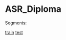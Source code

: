 # ASR_Diploma

Segments:

[train](https://drive.google.com/file/d/1Y4a_VGN6Z88kqjVTtLHbrBVQ0olVEl8E/view?usp=sharing)
[test](https://drive.google.com/file/d/1P6U83NJAVuK638lfSTD_VuThhHSg6RAd/view?usp=sharing)
